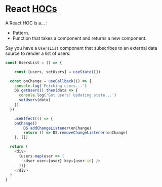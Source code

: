 # React [HOCs](https://reactjs.org/docs/higher-order-components.html "Higher-Order Components")

A React HOC is a... :

* Pattern.
* Function that takes a component and returns a new component.

Say you have a `UsersList` component that subscribes to an external data source to render a list of users:

```js
const UsersList = () => {

	const [users, setUsers] = useState([])

  const onChange = useCallback(() => {
    console.log('Fetching users...')
    DS.getUsers().then(data => {
      console.log('Got users! Updating state...')
      setUsers(data)
    })
  })

	useEffect(() => {
    onChange()
		DS.addChangeListener(onChange)
		return () => DS.removeChangeListener(onChange)
	}, [])

  return (
    <div>
      {users.map(user => (
        <User user={user} key={user.id} />
      ))}
    </div>
  )
}
```
